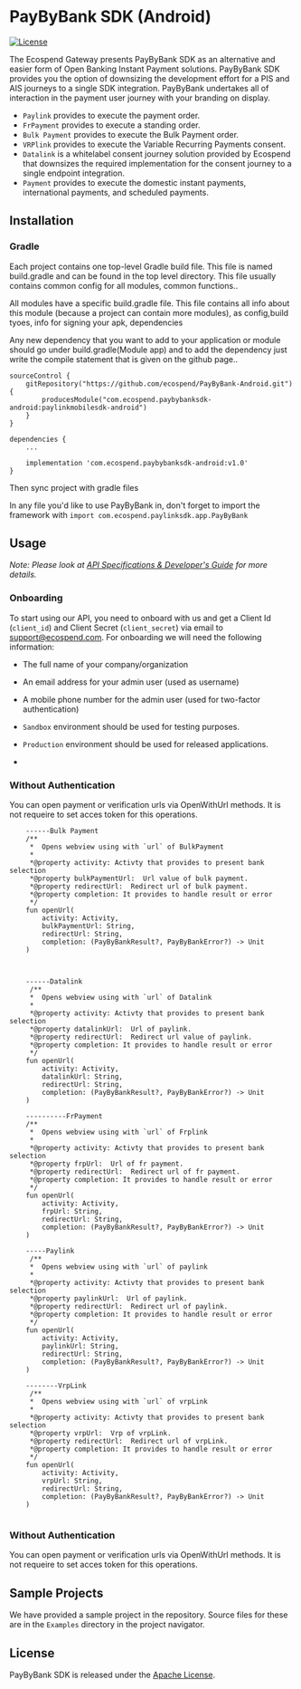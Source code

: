 # PayByBank SDK (Android)
[![License](https://img.shields.io/badge/License-Apache_2.0-blue.svg)](https://www.apache.org/licenses/LICENSE-2.0)

The Ecospend Gateway presents PayByBank SDK as an alternative and easier form of Open Banking Instant Payment solutions. PayByBank SDK provides you the option of downsizing the development effort for a PIS and AIS journeys to a single SDK integration. PayByBank undertakes all of interaction in the payment user journey with your branding on display.

- `Paylink` provides to execute the payment order.
- `FrPayment` provides to execute a standing order.
- `Bulk Payment` provides to execute the Bulk Payment order.
- `VRPlink` provides to execute the Variable Recurring Payments consent.
- `Datalink` is a whitelabel consent journey solution provided by Ecospend that downsizes the required implementation for the consent journey to a single endpoint integration.
- `Payment` provides to execute the domestic instant payments, international payments, and scheduled payments.


## Installation

### Gradle

Each project contains one top-level Gradle build file. This file is named build.gradle and can be found in the top level directory. This file usually contains common config for all modules, common functions..

All modules have a specific build.gradle file. This file contains all info about this module (because a project can contain more modules), as config,build tyoes, info for signing your apk, dependencies

Any new dependency that you want to add to your application or module should go under build.gradle(Module app) and to add the dependency just write the compile statement that is given on the github page..

```
sourceControl {
    gitRepository("https://github.com/ecospend/PayByBank-Android.git") {
        producesModule("com.ecospend.paybybanksdk-android:paylinkmobilesdk-android")
    }
}

dependencies {
    ...
    
    implementation 'com.ecospend.paybybanksdk-android:v1.0'
}

```

Then sync project with gradle files

In any file you'd like to use PayByBank in, don't forget to import the framework with `import com.ecospend.paylinksdk.app.PayByBank`

## Usage

*Note: Please look at [API Specifications & Developer's Guide](https://docs.ecospend.com/api/intro) for more details.*

### Onboarding

To start using our API, you need to onboard with us and get a Client Id (`client_id`) and Client Secret (`client_secret`) via email to <support@ecospend.com>. For onboarding we will need the following information:

- The full name of your company/organization
- An email address for your admin user (used as username)
- A mobile phone number for the admin user (used for two-factor authentication)

- `Sandbox` environment should be used for testing purposes.
- `Production` environment should be used for released applications.
- 
###  Without Authentication

You can open payment or verification urls via OpenWithUrl methods. It is not requeire to set acces token for this operations.
```
    ------Bulk Payment 
    /**
     *  Opens webview using with `url` of BulkPayment
     *
     *@property activity: Activty that provides to present bank selection
     *@property bulkPaymentUrl:  Url value of bulk payment.
     *@property redirectUrl:  Redirect url of bulk payment.
     *@property completion: It provides to handle result or error
     */
    fun openUrl(
        activity: Activity,
        bulkPaymentUrl: String,
        redirectUrl: String,
        completion: (PayByBankResult?, PayByBankError?) -> Unit
    )
    
    
    
    ------Datalink
     /**
     *  Opens webview using with `url` of Datalink
     *
     *@property activity: Activty that provides to present bank selection
     *@property datalinkUrl:  Url of paylink.
     *@property redirectUrl:  Redirect url value of paylink.
     *@property completion: It provides to handle result or error
     */
    fun openUrl(
        activity: Activity,
        datalinkUrl: String,
        redirectUrl: String,
        completion: (PayByBankResult?, PayByBankError?) -> Unit
    )
    
    ----------FrPayment
    /**
     *  Opens webview using with `url` of Frplink
     *
     *@property activity: Activty that provides to present bank selection
     *@property frpUrl:  Url of fr payment.
     *@property redirectUrl:  Redirect url of fr payment.
     *@property completion: It provides to handle result or error
     */
    fun openUrl(
        activity: Activity,
        frpUrl: String,
        redirectUrl: String,
        completion: (PayByBankResult?, PayByBankError?) -> Unit
    ) 
    
    -----Paylink
     /**
     *  Opens webview using with `url` of paylink
     *
     *@property activity: Activty that provides to present bank selection
     *@property paylinkUrl:  Url of paylink.
     *@property redirectUrl:  Redirect url of paylink.
     *@property completion: It provides to handle result or error
     */
    fun openUrl(
        activity: Activity,
        paylinkUrl: String,
        redirectUrl: String,
        completion: (PayByBankResult?, PayByBankError?) -> Unit
    )
    
    --------VrpLink
     /**
     *  Opens webview using with `url` of vrpLink
     *
     *@property activity: Activty that provides to present bank selection
     *@property vrpUrl:  Vrp of vrpLink.
     *@property redirectUrl:  Redirect url of vrpLink.
     *@property completion: It provides to handle result or error
     */
    fun openUrl(
        activity: Activity,
        vrpUrl: String,
        redirectUrl: String,
        completion: (PayByBankResult?, PayByBankError?) -> Unit
    )
    
```

###  Without Authentication

You can open payment or verification urls via OpenWithUrl methods. It is not requeire to set acces token for this operations. 


## Sample Projects

We have provided a sample project in the repository. Source files for these are in the `Examples` directory in the project navigator.

## License

PayByBank SDK is released under the [Apache License](LICENSE).